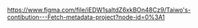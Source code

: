 https://www.figma.com/file/iEDW1saltdZ6xkBOn48Cz9/Taiwo's-contibution---Fetch-metadata-project?node-id=0%3A1
